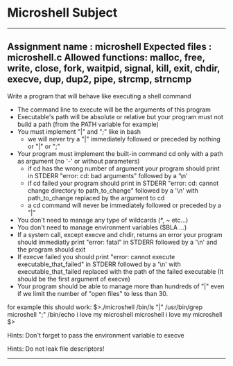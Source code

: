 # Microshell Subject
_____________________________________________________________________________________________________________________________
Assignment name  : microshell
Expected files   : microshell.c
Allowed functions: malloc, free, write, close, fork, waitpid, signal, kill, exit, chdir, execve, dup, dup2, pipe, strcmp, strncmp
--------------------------------------------------------------------------------------

Write a program that will behave like executing a shell command
- The command line to execute will be the arguments of this program
- Executable's path will be absolute or relative but your program must not build a path (from the PATH variable for example)
- You must implement "|" and ";" like in bash
	- we will never try a "|" immediately followed or preceded by nothing or "|" or ";"
- Your program must implement the built-in command cd only with a path as argument (no '-' or without parameters)
	- if cd has the wrong number of argument your program should print in STDERR "error: cd: bad arguments" followed by a '\n'
	- if cd failed your program should print in STDERR "error: cd: cannot change directory to path_to_change" followed by a '\n' with path_to_change replaced by the argument to cd
	- a cd command will never be immediately followed or preceded by a "|"
- You don't need to manage any type of wildcards (*, ~ etc...)
- You don't need to manage environment variables ($BLA ...)
- If a system call, except execve and chdir, returns an error your program should immediatly print "error: fatal" in STDERR followed by a '\n' and the program should exit
- If execve failed you should print "error: cannot execute executable_that_failed" in STDERR followed by a '\n' with executable_that_failed replaced with the path of the failed executable (It should be the first argument of execve)
- Your program should be able to manage more than hundreds of "|" even if we limit the number of "open files" to less than 30.

for example this should work:
$>./microshell /bin/ls "|" /usr/bin/grep microshell ";" /bin/echo i love my microshell
microshell
i love my microshell
$>

Hints:
Don't forget to pass the environment variable to execve

Hints:
Do not leak file descriptors!
_____________________________________________________________________________________________________________________________
